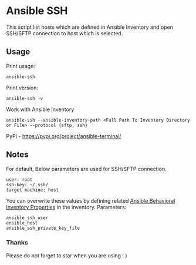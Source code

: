 # Ansible SSH
This script list hosts which are defined in Ansible Inventory and open SSH/SFTP connection to host which is selected.

## Usage
Print usage:

```ansible-ssh ```

Print version:

```ansible-ssh -v```

Work with Ansible Inventory

```ansible-ssh --ansible-inventory-path <Full Path To Inventory Directory or File> --protocol {sftp, ssh}``` 

PyPI - https://pypi.org/project/ansible-terminal/

## Notes
For default, Below parameters are used for SSH/SFTP connection.
```
user: root
ssh-key: ~/.ssh/
target machine: host
```
You can overwrite these values by defining related [Ansible Behavioral Inventory Properties](https://docs.ansible.com/ansible/latest/user_guide/intro_inventory.html#connecting-to-hosts-behavioral-inventory-parameters) in the inventory.
Parameters:
```
ansible_ssh_user
ansible_host
ansible_ssh_private_key_file
```
  
### Thanks
Please do not forget to star when you are using : ) 